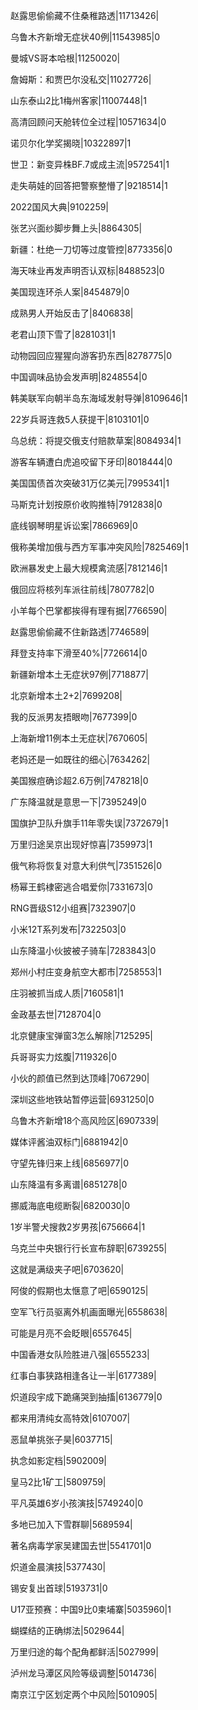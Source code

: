 赵露思偷偷藏不住桑稚路透|11713426|

乌鲁木齐新增无症状40例|11543985|0

曼城VS哥本哈根|11250020|

詹姆斯：和贾巴尔没私交|11027726|

山东泰山2比1梅州客家|11007448|1

高清回顾问天舱转位全过程|10571634|0

诺贝尔化学奖揭晓|10322897|1

世卫：新变异株BF.7或成主流|9572541|1

走失萌娃的回答把警察整懵了|9218514|1

2022国风大典|9102259|

张艺兴面纱脚步舞上头|8864305|

新疆：杜绝一刀切等过度管控|8773356|0

海天味业再发声明否认双标|8488523|0

美国现连环杀人案|8454879|0

成熟男人开始反击了|8406838|

老君山顶下雪了|8281031|1

动物园回应猩猩向游客扔东西|8278775|0

中国调味品协会发声明|8248554|0

韩美联军向朝半岛东海域发射导弹|8109646|1

22岁兵哥连救5人获提干|8103101|0

乌总统：将提交俄支付赔款草案|8084934|1

游客车辆遭白虎追咬留下牙印|8018444|0

美国国债首次突破31万亿美元|7995341|1

马斯克计划按原价收购推特|7912838|0

底线钢琴明星诉讼案|7866969|0

俄称美增加俄与西方军事冲突风险|7825469|1

欧洲暴发史上最大规模禽流感|7812146|1

俄回应将核列车派往前线|7807782|0

小羊每个巴掌都挨得有理有据|7766590|

赵露思偷偷藏不住新路透|7746589|

拜登支持率下滑至40%|7726614|0

新疆新增本土无症状97例|7718877|

北京新增本土2+2|7699208|

我的反派男友捂眼吻|7677399|0

上海新增11例本土无症状|7670605|

老妈还是一如既往的细心|7634262|

美国猴痘确诊超2.6万例|7478218|0

广东降温就是意思一下|7395249|0

国旗护卫队升旗手11年零失误|7372679|1

万里归途吴京出现好惊喜|7359973|1

俄气称将恢复对意大利供气|7351526|0

杨幂王鹤棣密逃合唱爱你|7331673|0

RNG晋级S12小组赛|7323907|0

小米12T系列发布|7322503|0

山东降温小伙披被子骑车|7283843|0

郑州小村庄变身航空大都市|7258553|1

庄羽被抓当成人质|7160581|1

金政基去世|7128704|0

北京健康宝弹窗3怎么解除|7125295|

兵哥哥实力炫腹|7119326|0

小伙的颜值已然到达顶峰|7067290|

深圳这些地铁站暂停运营|6931250|0

乌鲁木齐新增18个高风险区|6907339|

媒体评酱油双标门|6881942|0

守望先锋归来上线|6856977|0

山东降温有多离谱|6851278|0

挪威海底电缆断裂|6820030|0

1岁半警犬搜救2岁男孩|6756664|1

乌克兰中央银行行长宣布辞职|6739255|

这就是满级夹子吧|6703620|

阿俊的假期也太惬意了吧|6590125|

空军飞行员驱离外机画面曝光|6558638|

可能是月亮不会眨眼|6557645|

中国香港女队险胜进八强|6555233|

红事白事狭路相逢各让一半|6177389|

炽道段宇成下跪痛哭到抽搐|6136779|0

都来用清纯女高特效|6107007|

恶鼠单挑张子昊|6037715|

执念如影定档|5902009|

皇马2比1矿工|5809759|

平凡英雄6岁小孩演技|5749240|0

多地已加入下雪群聊|5689594|

著名病毒学家吴建国去世|5541701|0

炽道金晨演技|5377430|

锡安复出首球|5193731|0

U17亚预赛：中国9比0柬埔寨|5035960|1

蝴蝶结的正确绑法|5029644|

万里归途的每个配角都鲜活|5027999|

泸州龙马潭区风险等级调整|5014736|

南京江宁区划定两个中风险|5010905|

